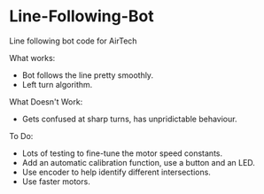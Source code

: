 # Line-Following-Bot
Line following bot code for AirTech

What works:
- Bot follows the line pretty smoothly.
- Left turn algorithm.

What Doesn't Work:
- Gets confused at sharp turns, has unpridictable behaviour. 

To Do:
- Lots of testing to fine-tune the motor speed constants.
- Add an automatic calibration function, use a button and an LED.
- Use encoder to help identify different intersections.
- Use faster motors.
